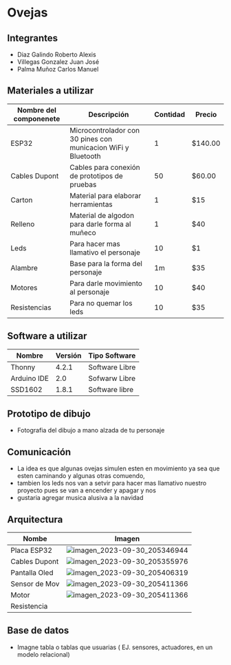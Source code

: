 # Ovejas
## Integrantes
- Diaz Galindo Roberto Alexis
- Villegas Gonzalez Juan José
- Palma Muñoz Carlos Manuel
## Materiales a utilizar
|Nombre del componenete|Descripción|Contidad|Precio|
|-|-|-|-|
|ESP32|Microcontrolador con 30 pines con municacion WiFi y Bluetooth|1|$140.00|
|Cables Dupont|Cables para conexión de prototipos de pruebas|50|$60.00|
|Carton|Material para elaborar herramientas|1|$15|
|Relleno|Material de algodon para darle forma al muñeco|1|$40|
|Leds|Para hacer mas llamativo el personaje|10|$1|
|Alambre|Base para la forma del personaje|1m|$35|
|Motores|Para darle movimiento al personaje|10|$40|
|Resistencias|Para no quemar los leds|10|$35|
## Software a utilizar
|Nombre|Versión|Tipo Software|
|-|-|-|
|Thonny|4.2.1|Software Libre|
|Arduino IDE|2.0|Sofwarw Libre|
|SSD1602|1.8.1|Software libre|
## Prototipo de dibujo
- Fotografia del dibujo a mano alzada de tu personaje
## Comunicación
- La idea es que algunas ovejas simulen esten en movimiento ya sea que esten caminando y algunas otras comuendo,
- tambien los leds nos van a setvir para hacer mas llamativo nuestro proyecto pues se van a encender y apagar y nos
- gustaria agregar musica alusiva a la navidad
## Arquitectura
|Nombe|Imagen|
|-|-|
|Placa ESP32|![imagen_2023-09-30_205346944](https://github.com/juanvg263/PersonajeNav/assets/146272821/fc70d8c5-c175-4754-94a6-f6ebdc5c0c1c)
|Cables Dupont|![imagen_2023-09-30_205355976](https://github.com/juanvg263/PersonajeNav/assets/146272821/198eef47-0f79-4dfb-b73a-0c9897a9b554)|
|Pantalla Oled|![imagen_2023-09-30_205406319](https://github.com/juanvg263/PersonajeNav/assets/146272821/bfdb835d-8917-48d0-8522-e4d1a9cb176f)|
|Sensor de Mov|![imagen_2023-09-30_205411366](https://github.com/juanvg263/PersonajeNav/assets/146272821/1a6c7e30-fc71-4220-80bb-1673882ecf88)|
|Motor|![imagen_2023-09-30_205411366](https://github.com/juanvg263/PersonajeNav/assets/146272821/8f5b8c90-7cc1-4397-b20b-c9efb06ed5f6)
|Resistencia|


## Base de datos
- Imagne tabla o tablas que usuarias ( EJ. sensores, actuadores, en un modelo relacional)
